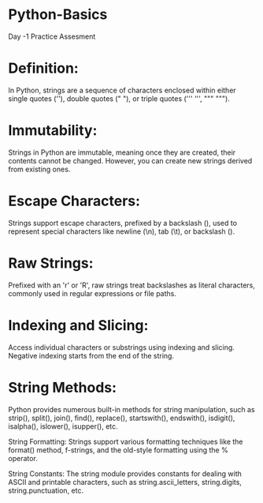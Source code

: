 # Python-Basics
Day -1 Practice Assesment

# Definition:
In Python, strings are a sequence of characters enclosed within either single quotes (''), double quotes (" "), or triple quotes (''' ''', """ """).

# Immutability:
Strings in Python are immutable, meaning once they are created, their contents cannot be changed. However, you can create new strings derived from existing ones.

# Escape Characters:
Strings support escape characters, prefixed by a backslash (), used to represent special characters like newline (\n), tab (\t), or backslash (\).

# Raw Strings:
Prefixed with an 'r' or 'R', raw strings treat backslashes as literal characters, commonly used in regular expressions or file paths.

# Indexing and Slicing:
Access individual characters or substrings using indexing and slicing. Negative indexing starts from the end of the string.

# String Methods:
Python provides numerous built-in methods for string manipulation, such as strip(), split(), join(), find(), replace(), startswith(), endswith(), isdigit(), isalpha(), islower(), isupper(), etc.



String Formatting: Strings support various formatting techniques like the format() method, f-strings, and the old-style formatting using the % operator.

String Constants: The string module provides constants for dealing with ASCII and printable characters, such as string.ascii_letters, string.digits, string.punctuation, etc.
